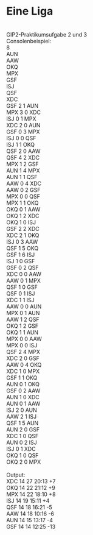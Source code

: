 # Eine Liga
<br />
GIP2-Praktikumsufgabe 2 und 3
<br />
Consolenbeispiel:
<br />
8<br />
AUN<br />
AAW<br />
OKQ<br />
MPX<br />
GSF<br />
ISJ<br />
QSF<br />
XDC<br />
GSF 2 1 AUN<br />
MPX 3 0 XDC<br />
ISJ 0 1 MPX<br />
XDC 2 0 AUN<br />
GSF 0 3 MPX<br />
ISJ 0 0 QSF<br />
ISJ 1 1 OKQ<br />
QSF 2 0 AAW<br />
QSF 4 2 XDC<br />
MPX 1 2 GSF<br />
AUN 1 4 MPX<br />
AUN 1 1 QSF<br />
AAW 0 4 XDC<br />
AAW 0 2 GSF<br />
MPX 0 0 QSF<br />
MPX 1 1 OKQ<br />
OKQ 0 1 AAW<br />
OKQ 1 2 XDC<br />
OKQ 1 0 ISJ<br />
GSF 2 2 XDC<br />
XDC 2 1 OKQ<br />
ISJ 0 3 AAW<br />
QSF 1 5 OKQ<br />
GSF 1 6 ISJ<br />
ISJ 1 0 GSF<br />
GSF 0 2 QSF<br />
XDC 0 0 AAW<br />
AAW 0 1 MPX<br />
QSF 1 0 GSF<br />
QSF 0 1 ISJ<br />
XDC 1 1 ISJ<br />
AAW 0 0 AUN<br />
MPX 0 1 AUN<br />
AAW 1 2 QSF<br />
OKQ 1 2 GSF<br />
OKQ 1 1 AUN<br />
MPX 0 0 AAW<br />
MPX 0 0 ISJ<br />
QSF 2 4 MPX<br />
XDC 2 0 GSF<br />
AAW 0 4 OKQ<br />
XDC 1 0 MPX<br />
GSF 1 1 OKQ<br />
AUN 0 1 OKQ<br />
GSF 0 2 AAW<br />
AUN 1 0 XDC<br />
AUN 0 1 AAW<br />
ISJ 2 0 AUN<br />
AAW 2 1 ISJ<br />
QSF 1 5 AUN<br />
AUN 2 0 GSF<br />
XDC 1 0 QSF<br />
AUN 0 2 ISJ<br />
ISJ 0 1 XDC<br />
OKQ 1 0 QSF<br />
OKQ 2 0 MPX<br />
<br />
Output:<br />
XDC 14 27 20:13 +7<br />
OKQ 14 22 21:12 +9<br />
MPX 14 22 18:10 +8<br />
ISJ 14 19 15:11 +4<br />
QSF 14 18 16:21 -5<br />
AAW 14 18 10:16 -6<br />
AUN 14 15 13:17 -4<br />
GSF 14 14 12:25 -13<br />

